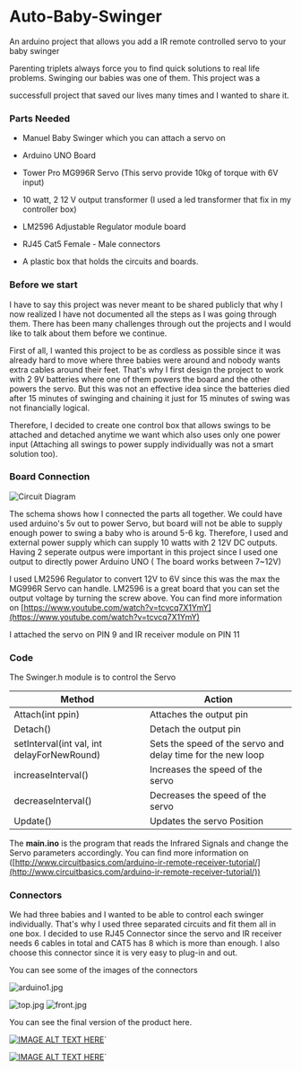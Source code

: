 

# Auto-Baby-Swinger

An arduino project that allows you add a IR remote controlled servo to your baby swinger

  

Parenting triplets always force you to find quick solutions to real life problems. Swinging our babies was one of them. This project was a

successfull project that saved our lives many times and I wanted to share it.

  

### Parts Needed

  

- Manuel Baby Swinger which you can attach a servo on

- Arduino UNO Board

- Tower Pro MG996R Servo (This servo provide 10kg of torque with 6V input)

- 10 watt, 2 12 V output transformer (I used a led transformer that fix in my controller box)

- LM2596 Adjustable Regulator module board 

- RJ45 Cat5 Female - Male connectors

- A plastic box that holds the circuits and boards.

  

### Before we start

  

I have to say this project was never meant to be shared publicly that why I now realized I have not documented all the steps as I was going through them. There has been many challenges through out the projects and I would like to talk about them before we continue.  

First of all, I wanted this project to be as cordless as possible since it was already hard to move where three babies were around and nobody wants extra cables around their feet. That's why I first design the project to work with 2 9V batteries where one of them powers the board and the other powers the servo. But this was not an effective idea since the batteries died after 15 minutes of swinging and chaining it just for 15 minutes of swing was not financially logical.

  

Therefore, I decided to create one control box that allows swings to be attached and detached anytime we want which also uses only one power input (Attaching all swings to power supply individually was not a smart solution too).
  

### Board Connection
![Circuit Diagram](https://imgshare.io/images/2019/11/04/devre.png)

The schema shows how I connected the parts all together. We could have used arduino's 5v out to power Servo, but board will not be able to supply enough power to swing a  baby who is around 5-6 kg. Therefore, I used and external power supply which  can supply 10 watts with 2  12V DC outputs. Having 2 seperate outpus were important in this project since I used one output to directly power Arduino UNO ( The board works between 7~12V)

I used LM2596 Regulator to convert 12V to 6V since this was the max the MG996R Servo can handle.  LM2596 is a great board that you can set the output voltage by turning the screw above. You can find more information on [https://www.youtube.com/watch?v=tcvcq7X1YmY](https://www.youtube.com/watch?v=tcvcq7X1YmY)

I attached the servo on PIN 9 and IR receiver module on PIN 11


### Code

The Swinger.h module is to control the Servo 

|Method| Action  |
|--|--|
| Attach(int ppin) |  Attaches the output pin |
| Detach() |  Detach the output pin |
| setInterval(int val, int delayForNewRound) |  Sets the speed of the servo and delay time for the new loop |
| increaseInterval() |  Increases the speed of the servo |
| decreaseInterval() |  Decreases the speed of the servo |
| Update() |  Updates the servo Position |

The **main.ino** is the program that reads the Infrared Signals and change the Servo parameters accordingly. You can find more information on ([http://www.circuitbasics.com/arduino-ir-remote-receiver-tutorial/](http://www.circuitbasics.com/arduino-ir-remote-receiver-tutorial/))


### Connectors

We had three babies and I wanted to be able to control each swinger individually. That's why I used three separated circuits and fit them all in one box. I decided to use RJ45 Connector since the servo and IR receiver needs 6 cables in total and CAT5 has 8 which is more than enough. I also choose this connector since it is very easy to plug-in and out.

You can see some of the images of the connectors 

![arduino1.jpg](https://imgshare.io/images/2019/11/04/arduino1.jpg)

![top.jpg](https://imgshare.io/images/2019/11/04/top.jpg)
![front.jpg](https://imgshare.io/images/2019/11/04/front.jpg)


You can see the final version of the product here.

[![IMAGE ALT TEXT HERE](https://img.youtube.com/vi/wsQ2aYfTehE/0.jpg)](https://www.youtube.com/watch?v=wsQ2aYfTehE)`


[![IMAGE ALT TEXT HERE](https://img.youtube.com/vi/FAx2ovjSzK4/0.jpg)](https://www.youtube.com/watch?v=FAx2ovjSzK4)`

